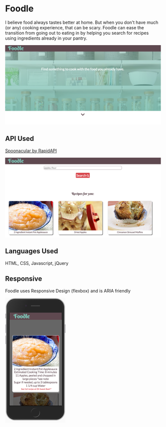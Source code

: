# Foodle

I believe food always tastes better at home. But when you don't have much (or any) cooking experience, that can be scary. Foodle can ease the transition from going out to eating in by helping you search for recipes using ingredients already in your pantry.

![Landing Page](/images/landing.png?raw=true "Landing Page")

API Used
--------
[Spoonacular by RapidAPI](https://rapidapi.com/spoonacular/api/Recipe%20-%20Food%20-%20Nutrition)

![results](/images/results.png?raw=true "Results Page")

Languages Used
--------------
HTML, CSS, Javascript, jQuery

Responsive
----------
Foodle uses Responsive Design (flexbox) and is ARIA friendly

![Mobile](/images/mobile.png?raw=true "Mobile")

